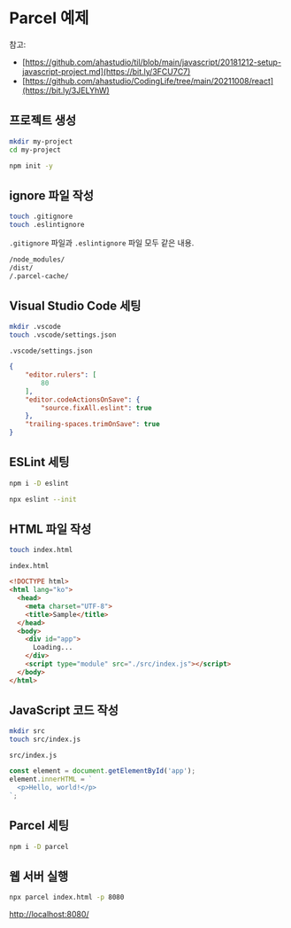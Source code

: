 # Parcel 예제

참고:

- [https://github.com/ahastudio/til/blob/main/javascript/20181212-setup-javascript-project.md](https://bit.ly/3FCU7C7)
- [https://github.com/ahastudio/CodingLife/tree/main/20211008/react](https://bit.ly/3JELYhW)

## 프로젝트 생성

```bash
mkdir my-project
cd my-project

npm init -y
```

## ignore 파일 작성

```bash
touch .gitignore
touch .eslintignore
```

`.gitignore` 파일과 `.eslintignore` 파일 모두 같은 내용.

```txt
/node_modules/
/dist/
/.parcel-cache/
```

## Visual Studio Code 세팅

```bash
mkdir .vscode
touch .vscode/settings.json
```

`.vscode/settings.json`

```json
{
    "editor.rulers": [
        80
    ],
    "editor.codeActionsOnSave": {
        "source.fixAll.eslint": true
    },
    "trailing-spaces.trimOnSave": true
}
```

## ESLint 세팅

```bash
npm i -D eslint

npx eslint --init
```

## HTML 파일 작성

```bash
touch index.html
```

`index.html`

```html
<!DOCTYPE html>
<html lang="ko">
  <head>
    <meta charset="UTF-8">
    <title>Sample</title>
  </head>
  <body>
    <div id="app">
      Loading...
    </div>
    <script type="module" src="./src/index.js"></script>
  </body>
</html>
```

## JavaScript 코드 작성

```bash
mkdir src
touch src/index.js
```

`src/index.js`

```js
const element = document.getElementById('app');
element.innerHTML = `
  <p>Hello, world!</p>
`;
```

## Parcel 세팅

```bash
npm i -D parcel
```

## 웹 서버 실행

```bash
npx parcel index.html -p 8080
```

<http://localhost:8080/>
